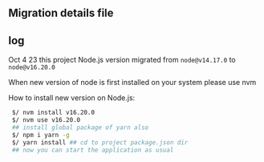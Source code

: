 ## Migration details file


## log 

Oct 4 23
this project Node.js version migrated from `node@v14.17.0` to `node@v16.20.0`

When  new version of node is first installed on your system please use nvm

How to install new version on Node.js:

```sh
 $/ nvm install v16.20.0
 $/ nvm use v16.20.0
 ## install global package of yarn also
 $/ npm i yarn -g
 $/ yarn install ## cd to project package.json dir 
 ## now you can start the application as usual
```